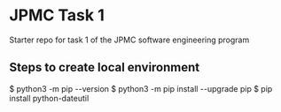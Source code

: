 # JPMC Task 1
Starter repo for task 1 of the JPMC software engineering program

## Steps to create local environment
$ python3 -m pip --version
$ python3 -m pip install --upgrade pip
$ pip install python-dateutil
